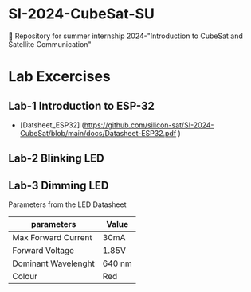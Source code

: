 # SI-2024-CubeSat-SU
📡 Repository for summer internship 2024-"Introduction to CubeSat and Satellite Communication"

# Lab Excercises

## Lab-1 Introduction to ESP-32
- [Datsheet_ESP32] (https://github.com/silicon-sat/SI-2024-CubeSat/blob/main/docs/Datasheet-ESP32.pdf )

## Lab-2 Blinking LED 

## Lab-3 Dimming LED

Parameters from the  LED Datasheet 

| parameters | Value|
|------------|--------|
| Max Forward Current | 30mA |
| Forward Voltage | 1.85V |
| Dominant Wavelenght | 640 nm |
| Colour | Red |

